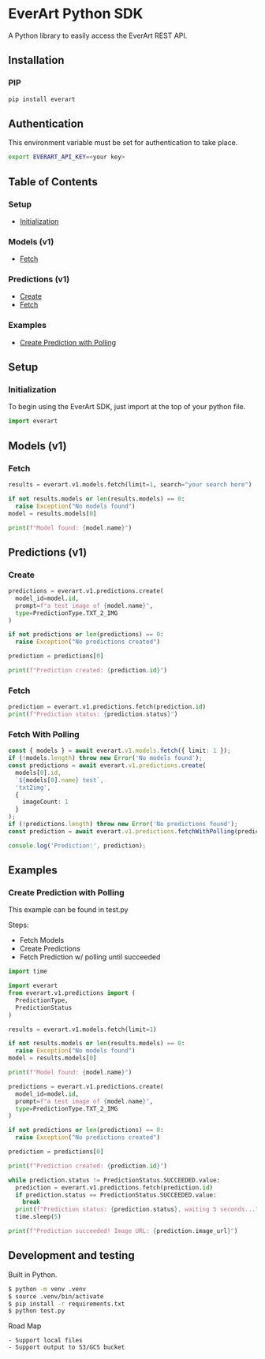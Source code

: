 # EverArt Python SDK

A Python library to easily access the EverArt REST API.

## Installation

### PIP
```bash
pip install everart
```

## Authentication
This environment variable must be set for authentication to take place.
```bash
export EVERART_API_KEY=<your key>
```

## Table of Contents

### Setup
- [Initialization](#initialization)

### Models (v1)
- [Fetch](#fetch)

### Predictions (v1)
- [Create](#create)
- [Fetch](#fetch)

### Examples
- [Create Prediction with Polling](#create-prediction-with-polling)

## Setup

### Initialization
To begin using the EverArt SDK, just import at the top of your python file.
```python
import everart
```

## Models (v1)

### Fetch
```python
results = everart.v1.models.fetch(limit=1, search="your search here")

if not results.models or len(results.models) == 0:
  raise Exception("No models found")
model = results.models[0]

print(f"Model found: {model.name}")
```

## Predictions (v1)

### Create

```python
predictions = everart.v1.predictions.create(
  model_id=model.id,
  prompt=f"a test image of {model.name}",
  type=PredictionType.TXT_2_IMG
)

if not predictions or len(predictions) == 0:
  raise Exception("No predictions created")

prediction = predictions[0]

print(f"Prediction created: {prediction.id}")
```

### Fetch

```python
prediction = everart.v1.predictions.fetch(prediction.id)
print(f"Prediction status: {prediction.status}")
```

### Fetch With Polling

```typescript
const { models } = await everart.v1.models.fetch({ limit: 1 }); 
if (!models.length) throw new Error('No models found');
const predictions = await everart.v1.predictions.create(
  models[0].id, 
  `${models[0].name} test`,
  'txt2img',
  { 
    imageCount: 1 
  }
);
if (!predictions.length) throw new Error('No predictions found');
const prediction = await everart.v1.predictions.fetchWithPolling(predictions[0].id);

console.log('Prediction:', prediction);
```

## Examples

### Create Prediction with Polling
This example can be found in test.py

Steps:
- Fetch Models
- Create Predictions
- Fetch Prediction w/ polling until succeeded
```python
import time

import everart
from everart.v1.predictions import (
  PredictionType,
  PredictionStatus
)

results = everart.v1.models.fetch(limit=1)

if not results.models or len(results.models) == 0:
  raise Exception("No models found")
model = results.models[0]

print(f"Model found: {model.name}")

predictions = everart.v1.predictions.create(
  model_id=model.id,
  prompt=f"a test image of {model.name}",
  type=PredictionType.TXT_2_IMG
)

if not predictions or len(predictions) == 0:
  raise Exception("No predictions created")

prediction = predictions[0]

print(f"Prediction created: {prediction.id}")

while prediction.status != PredictionStatus.SUCCEEDED.value:
  prediction = everart.v1.predictions.fetch(prediction.id)
  if prediction.status == PredictionStatus.SUCCEEDED.value:
    break
  print(f"Prediction status: {prediction.status}, waiting 5 seconds...")
  time.sleep(5)

print(f"Prediction succeeded! Image URL: {prediction.image_url}")
```

## Development and testing

Built in Python.

```bash
$ python -m venv .venv 
$ source .venv/bin/activate
$ pip install -r requirements.txt
$ python test.py
```

Road Map

```
- Support local files
- Support output to S3/GCS bucket
```